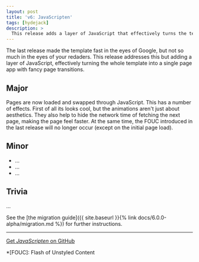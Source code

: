 ```yaml
---
layout: post
title: 'v6: JavaScripten'
tags: [hydejack]
description: >
  This release adds a layer of JavaScript that effectively turns the template into a singe page app*.
---
```


The last release made the template fast in the eyes of Google, but not so much in the eyes of your redaders.
This release addresses this but adding a layer of JavaScript, effectively turning the whole template into a single page app with fancy page transitions.

## Major

Pages are now loaded and swapped through JavaScript. This has a number of effects. First of all its looks cool, but the animations aren't just about aesthetics. They also help to hide the network time of fetching the next page, making the page feel faster. At the same time, the FOUC introduced in the last release will no longer occur (except on the initial page load).

<!-- ### Fast
* Loading the next page starts as soon as possible: When users hover over link with their mouse, when they put their finger on it or when an element receives the focus via keyboard. This saves somewhere between 50ms and 100ms, depending on how fast your users are.
* Animations not only make the website feel like an app, they add another 300ms to complete the request without the user noticing.
* ...

### Robust
Adding a lot of JavaScript fanciness it tricky. While it makes the site feel app-y and mordern, it's very frustrating when it breaks down. Thanks to excessive engineering, a lot of site today are slower, less reliable and less useable then a simple web page from 20 years ago.

Hydejack takes a number of steps to ensure that js doesn't get in the way.

* All JS is optional. If users have JS disabled, the site works just as it used to. [Try it]().
* All JS is loaded after the site has finished rendering. In the spirit of the
* Build on top of RxJS. Lots of complex, time-based logic is necessary to load, pre-load and animate the app. RxJS is a powerful tool to do these things and Hydejack is built on it.

...
 -->

## Minor

* ...
* ...
* ...

## Trivia

...

See the [the migration guide]({{ site.baseurl }}{% link docs/6.0.0-alpha/migration.md %}) for further instructions.

***

[Get *JavaScripten* on GitHub](https://github.com/qwtel/hydejack/releases/tag/v6.0.0)

*[FOUC]: Flash of Unstyled Content
